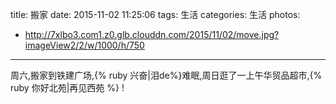 title: 搬家
date: 2015-11-02 11:25:06
tags: 生活
categories: 生活
photos:
- http://7xlbo3.com1.z0.glb.clouddn.com/2015/11/02/move.jpg?imageView2/2/w/1000/h/750
---

周六,搬家到铁建广场,{% ruby 兴奋|泪de%}难眠,周日逛了一上午华贸品超市,{% ruby 你好北苑|再见西苑 %} !

